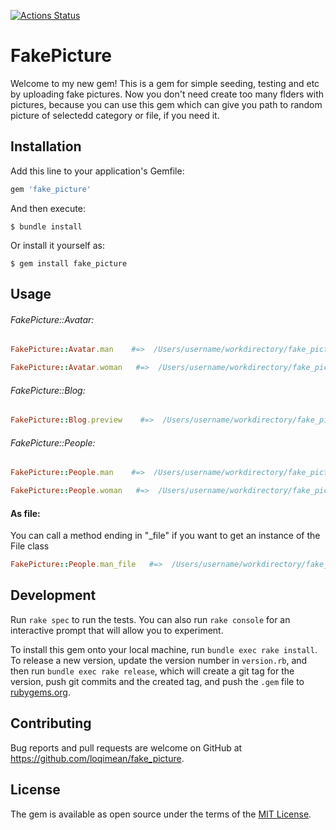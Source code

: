 [![Actions Status](https://github.com/loqimean/fake_picture/actions/workflows/CI.yml/badge.svg)](https://github.com/loqimean/fake_picture/actions)
# FakePicture

Welcome to my new gem! This is a gem for simple seeding, testing and etc by uploading fake pictures. Now you don't need create too many flders with pictures, because you can use this gem which can give you path to random picture of selectedd category or file, if you need it.

## Installation

Add this line to your application's Gemfile:

```ruby
gem 'fake_picture'
```

And then execute:

    $ bundle install

Or install it yourself as:

    $ gem install fake_picture

## Usage

###### FakePicture::Avatar:

```ruby
FakePicture::Avatar.man    #=>  /Users/username/workdirectory/fake_picture/lib/fake_picture/avatar/pack/man-4.jpg

FakePicture::Avatar.woman   #=>  /Users/username/workdirectory/fake_picture/lib/fake_picture/avatar/pack/woman-4.jpg
```

###### FakePicture::Blog:

```ruby
FakePicture::Blog.preview    #=>  /Users/username/workdirectory/fake_picture/lib/fake_picture/blog/pack/preview-4.jpg
```

###### FakePicture::People:

```ruby
FakePicture::People.man    #=>  /Users/username/workdirectory/fake_picture/lib/fake_picture/people/pack/man-4.jpg

FakePicture::People.woman   #=>  /Users/username/workdirectory/fake_picture/lib/fake_picture/people/pack/woman-4.jpg
```

#### As file:
You can call a method ending in "_file" if you want to get an instance of the File class
```ruby
FakePicture::People.man_file   #=>  /Users/username/workdirectory/fake_picture/lib/fake_picture/people/pack/woman-4.jpg
```

## Development

Run `rake spec` to run the tests. You can also run `rake console` for an interactive prompt that will allow you to experiment.

To install this gem onto your local machine, run `bundle exec rake install`. To release a new version, update the version number in `version.rb`, and then run `bundle exec rake release`, which will create a git tag for the version, push git commits and the created tag, and push the `.gem` file to [rubygems.org](https://rubygems.org).

## Contributing

Bug reports and pull requests are welcome on GitHub at https://github.com/loqimean/fake_picture.

## License

The gem is available as open source under the terms of the [MIT License](https://opensource.org/licenses/MIT).
